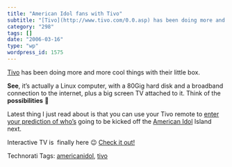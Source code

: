 ```yaml
---
title: "American Idol fans with Tivo"
subtitle: "[Tivo](http://www.tivo.com/0.0.asp) has been doing more and more cool things with their little box."
category: "298"
tags: []
date: "2006-03-16"
type: "wp"
wordpress_id: 1575
---
```

[Tivo](http://www.tivo.com/0.0.asp) has been doing more and more cool things with their little box. 

**See**, it’s actually a Linux computer, with a 80Gig hard disk and a broadband connection to the internet, plus a big screen TV attached to it. Think of the **possibilities** 🙂

Latest thing I just read about is that you can use your Tivo remote to [enter your prediction of who’s](http://blog.tivo.com/tivo_blog/2006/03/idol_speculatio_1.html) going to be kicked off the [American Idol](http://www.idolonfox.com/) Island next.

Interactive TV is  finally here 😉 [Check it out!](http://blog.tivo.com/tivo_blog/2006/03/idol_speculatio_1.html)

Technorati Tags: [americanidol](http://www.technorati.com/tag/americanidol), [tivo](http://www.technorati.com/tag/tivo)